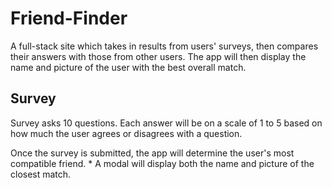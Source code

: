 # Friend-Finder
A full-stack site which takes in results from users' surveys, then compares their answers with those from other users. The app will then display the name and picture of the user with the best overall match. 

## Survey
Survey asks 10 questions. Each answer will be on a scale of 1 to 5 based on how much the user agrees or disagrees with a question.

Once the survey is submitted, the app will determine the user's most compatible friend.
    * A modal will display both the name and picture of the closest match. 
